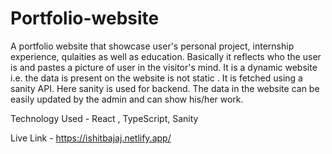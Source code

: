 # Portfolio-website
A portfolio website that showcase user's personal project, internship experience, qulaities as well as education. Basically it reflects who the user is and pastes a picture of user in the visitor's mind.
It is a dynamic website i.e. the data is present on the website is not static . It is fetched using a sanity API. Here sanity is used for backend.
The data in the website can be easily updated by the admin and can show his/her work.

Technology Used - React , TypeScript, Sanity

Live Link - https://ishitbajaj.netlify.app/

